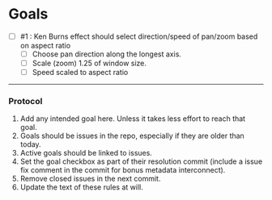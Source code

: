 # Goals

- [ ] #1 : Ken Burns effect should select direction/speed of pan/zoom based on aspect ratio
  - [ ] Choose pan direction along the longest axis. 
  - [ ] Scale (zoom) 1.25 of window size.
  - [ ] Speed scaled to aspect ratio
  
- - -

### Protocol

1. Add any intended goal here. Unless it takes less effort to reach that goal.
2. Goals should be issues in the repo, especially if they are older than today.
3. Active goals should be linked to issues.
3. Set the goal checkbox as part of their resolution commit (include a issue fix comment in the commit for bonus metadata interconnect).
4. Remove closed issues in the next commit.
5. Update the text of these rules at will.
